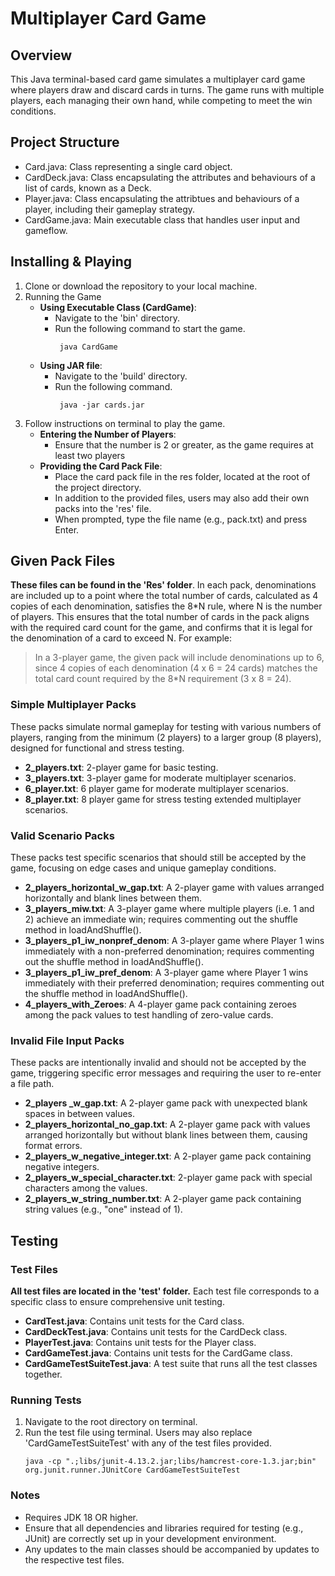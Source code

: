 # Multiplayer Card Game
## Overview
This Java terminal-based card game simulates a multiplayer card game where players draw and discard cards in turns. The game runs with multiple players, each managing their own hand, while competing to meet the win conditions.

## Project Structure
- Card.java: Class representing a single card object.
- CardDeck.java: Class encapsulating the attributes and behaviours of a list of cards, known as a Deck.
- Player.java: Class encapsulating the attribtues and behaviours of a player, including their gameplay strategy.
- CardGame.java: Main executable class that handles user input and gameflow.

## Installing & Playing
1. Clone or download the repository to your local machine.
2. Running the Game
   - **Using Executable Class (CardGame)**:
     - Navigate to the 'bin' directory.
     - Run the following command to start the game.
        ```
         java CardGame
        ```
   - **Using JAR file**:
     - Navigate to the 'build' directory.
     - Run the following command.
        ```
         java -jar cards.jar
        ```
3. Follow instructions on terminal to play the game.
   - **Entering the Number of Players**:
     - Ensure that the number is 2 or greater, as the game requires at least two players
   - **Providing the Card Pack File**:
     - Place the card pack file in the res folder, located at the root of the project directory.
     - In addition to the provided files, users may also add their own packs into the 'res' file.
     - When prompted, type the file name (e.g., pack.txt) and press Enter.

## Given Pack Files
**These files can be found in the 'Res' folder**. In each pack, denominations are included up to a point where the total number of cards, calculated as 4 copies of each denomination, satisfies the 8*N rule, where N is the number of players. This ensures that the total number of cards in the pack aligns with the required card count for the game, and confirms that it is legal for the denomination of a card to exceed N. For example:

> In a 3-player game, the given pack will include denominations up to 6, since 4 copies of each denomination (4 x 6 = 24 cards) matches the total card count required by the 8*N requirement (3 x 8 = 24).

### Simple Multiplayer Packs
These packs simulate normal gameplay for testing with various numbers of players, ranging from the minimum (2 players) to a larger group (8 players), designed for functional and stress testing.
- **2_players.txt**: 2-player game for basic testing.
- **3_players.txt**: 3-player game for moderate multiplayer scenarios.
- **6_player.txt**: 6 player game for moderate multiplayer scenarios.
- **8_player.txt**: 8 player game for stress testing extended multiplayer scenarios.

### Valid Scenario Packs
These packs test specific scenarios that should still be accepted by the game, focusing on edge cases and unique gameplay conditions.
- **2_players_horizontal_w_gap.txt**: A 2-player game with values arranged horizontally and blank lines between them.
- **3_players_miw.txt**: A 3-player game where multiple players (i.e. 1 and 2) achieve an immediate win; requires commenting out the shuffle method in loadAndShuffle().
- **3_players_p1_iw_nonpref_denom**: A 3-player game where Player 1 wins immediately with a non-preferred denomination; requires commenting out the shuffle method in loadAndShuffle().
- **3_players_p1_iw_pref_denom**: A 3-player game where Player 1 wins immediately with their preferred denomination; requires commenting out the shuffle method in loadAndShuffle().
- **4_players_with_Zeroes**: A 4-player game pack containing zeroes among the pack values to test handling of zero-value cards.
  
### Invalid File Input Packs
These packs are intentionally invalid and should not be accepted by the game, triggering specific error messages and requiring the user to re-enter a file path.
- **2_players _w_gap.txt**: A 2-player game pack with unexpected blank spaces in between values.
- **2_players_horizontal_no_gap.txt**: A 2-player game pack with values arranged horizontally but without blank lines between them, causing format errors.
- **2_players_w_negative_integer.txt**: A 2-player game pack containing negative integers.
- **2_players_w_special_character.txt**:  2-player game pack with special characters among the values.
- **2_players_w_string_number.txt**: A 2-player game pack containing string values (e.g., "one" instead of 1).

## Testing
### Test Files
**All test files are located in the 'test' folder.** Each test file corresponds to a specific class to ensure comprehensive unit testing.
- **CardTest.java**: Contains unit tests for the Card class.
- **CardDeckTest.java**: Contains unit tests for the CardDeck class.
- **PlayerTest.java**: Contains unit tests for the Player class.
- **CardGameTest.java**: Contains unit tests for the CardGame class.
- **CardGameTestSuiteTest.java**: A test suite that runs all the test classes together.

### Running Tests
1.	Navigate to the root directory on terminal.
2. Run the test file using terminal. Users may also replace 'CardGameTestSuiteTest' with any of the test files provided.
   ```
   java -cp ".;libs/junit-4.13.2.jar;libs/hamcrest-core-1.3.jar;bin" org.junit.runner.JUnitCore CardGameTestSuiteTest
   ```

### Notes
- Requires JDK 18 OR higher.
- Ensure that all dependencies and libraries required for testing (e.g., JUnit) are correctly set up in your development environment.
- Any updates to the main classes should be accompanied by updates to the respective test files.
